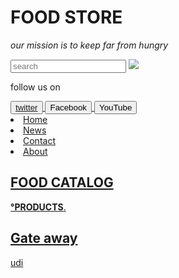 <!DOCTYPE html>
<html>
<head>
<meta charset="UTF-8">
<meta name"view point" content="the food store campany is Campany Located in Kigali Rwanda we offer best services regarding to food security"width-device; initial scale2.0>
<meta.http-equiv"X-UA-compatible"content"ie=edge">
<title>Yombi.net</title>
</head>
<h1>
<span class="note">
FOOD STORE </span></h1>
<link rel="my join"href="index.html"
<p><i> our mission is to keep far from hungry </i>  </p>
<div>
<input class="search-bar"type="text"placeholder="search">
<body class="issa-2">
<img src="/storage/emulated/0/Download/download.jpeg">
<p> follow us on</p>
<button class="tweet-1"><a href="/storage/emulated/0/Download/download.jpeg"</a>twitter</button>
<button class="tweet-2">Facebook</button>
<button class="tweet-3">YouTube</button>
<li><a href="content://com.google.android.apps.nbu.files.provider/1/file%3A%2F%2F%2Fstorage%2Femulated%2F0%2Fdocuments%2FBosco%2FIsaa.html" target="_blank" >Home</a></li>
  <li class="era-5"><a href="#news">News</a></li>
  <li><a href="#contact">Contact</a></li>
  <li><a href="#about">About</a></li>
  <div class="city">
<h2><a href="#FOOD CATALOG" target="_blank">FOOD CATALOG</h2>
<p><b> °PRODUCTS</b>.</p>
</div> 
<div class="city">
<h2>Gate away</h2>
<p></p>
</div>
<track>udi</track>

  
</body>
</html>
